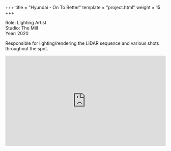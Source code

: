 +++
title = "Hyundai - On To Better"
template = "project.html"
weight = 15
+++

Role: Lighting Artist  
Studio: The Mill  
Year: 2020  

Responsible for lighting/rendering the LIDAR sequence and various shots throughout the spot.

<div style="padding:56.25% 0 0 0;position:relative;"><iframe src="https://player.vimeo.com/video/994772548?h=4b3f5f9160&amp;badge=0&amp;autopause=0&amp;player_id=0&amp;app_id=58479" frameborder="0" allow="autoplay; fullscreen; picture-in-picture; clipboard-write" style="position:absolute;top:0;left:0;width:100%;height:100%;" title="hyundai_better"></iframe></div><script src="https://player.vimeo.com/api/player.js"></script>
